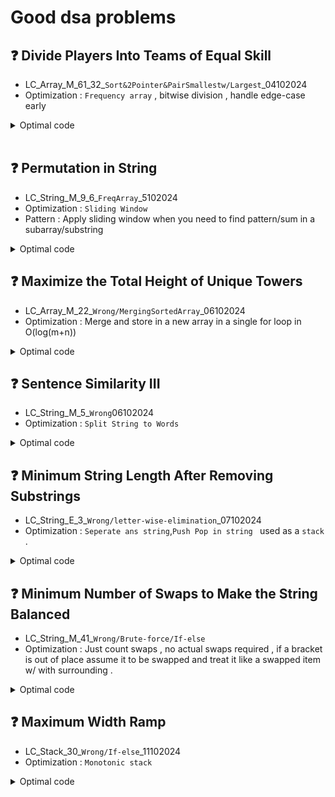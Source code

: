 # Good dsa problems

<!--
## ❓ ...
- ... <br>
- Optimization : ...
<details>
<summary>Optimal code</summary>
  
```cpp []
  code
```
</details>
-->

## ❓ Divide Players Into Teams of Equal Skill
- LC_Array_M_61_32_`Sort&2Pointer&PairSmallestw/Largest`_04102024<br>
- Optimization : `Frequency array` , bitwise division , handle edge-case early 
<details>
<summary>Optimal code</summary>
  
```cpp []
   long long dividePlayers(vector<int>& skill) {

        int max_skill = 1000;  // Max individual skill value
        vector<int> freq(max_skill + 1, 0); // Precise space allocation
        int teams = skill.size(); // Total players
        long long totalsum = 0;

        // Populate freq. array and total sum of skill[]
        for (int s : skill) {
            totalsum += s; 
            freq[s]++;
        }

        teams >>= 1;  // Bitwise division (total player/2)
        if (totalsum % teams != 0) return -1;  // Total skill cannot be divided equally pairwise.

        int target_pair_skill = totalsum / teams;
        int indv_skill_req = target_pair_skill/2;
        long long chemistry = 0;

        for (int i = 0; i <= indv_skill_req; ++i) {

            if (freq[i] == 0) continue;  // Skip if no players with this skill
            int partner_skill = target_pair_skill - i; // If player preset find partner

            // Case : For player and partner diff. skill 
            if (i != partner_skill) {

                // If both skill not present pair cannot be formed
                if (freq[i] != freq[partner_skill]) return -1;

                // player_skill * partner_skill * freq        
                chemistry += 1LL * i * partner_skill * freq[i];

                freq[partner_skill] = 0;  // Remove partner skill
            }

            // Case : If both partner and player have same skill
            else {
                 // freq[289]=2,4 to make pairs , 2 players with 289 skill
                if (freq[i] % 2 != 0) return -1;

                chemistry+= 1LL * i * i * (freq[i] / 2);
            }
            freq[i] = 0; // Remove player skill
        }

        return chemistry;
    }
```
</details><br>



## ❓ Permutation in String
- LC_String_M_9_6_`FreqArray`_5102024 <br>
- Optimization : `Sliding Window`
- Pattern : Apply sliding window when you need to find pattern/sum in a subarray/substring
<details>
<summary>Optimal code</summary>
  
```cpp []
      bool checkInclusion(string s1, string s2) {
        if (s1.length() > s2.length()) return false;

        vector<int>s1Freq(26,0), windowFreq(26,0);

        // Populate freq array for s1 & first window
            for (int i=0 ; i<s1.length() ; i++){
                s1Freq[s1[i]-'a']++;
                windowFreq[s2[i]-'a']++;
            }

            for(int i = s1.length() ; i<s2.length(); i++){
                if(s1Freq == windowFreq) return true;
                // Slide the window
                windowFreq[s2[i]-'a']++; // Add to right
                windowFreq[s2[i-s1.length()]-'a']--;// Remove from left
            }

     
   
        return s1Freq==windowFreq;
        
    }
```
</details>

## ❓ Maximize the Total Height of Unique Towers
- LC_Array_M_22_`Wrong/MergingSortedArray`_06102024 <br>
- Optimization : Merge and store in a new array in a single for loop in O(log(m+n))
<details>
<summary>Optimal code</summary>
  
```cpp []
    double findMedianSortedArrays(vector<int>& nums1, vector<int>& nums2) {
        vector<int> arr;
        int left = 0, right = 0;

        // Merging the arrays
        while (left < nums1.size() && right < nums2.size()) {
            if (nums1[left] <= nums2[right]) {
                arr.push_back(nums1[left++]);
            } else {
                arr.push_back(nums2[right++]);
            }
        }

        // Add remaining elements
        while (left < nums1.size()) arr.push_back(nums1[left++]);
        while (right < nums2.size()) arr.push_back(nums2[right++]);

        // Find the median
        int size = arr.size();
        if (size % 2 == 0) {
            return (arr[size / 2 - 1] + arr[size / 2]) / 2.0;
        } else {
            return arr[size / 2];
        }
    }


```
</details>

## ❓ Sentence Similarity III
- LC_String_M_5_`Wrong`06102024 <br>
- Optimization : `Split String to Words`
<details>
<summary>Optimal code</summary>
  
```cpp []
  class Solution {
public:
    bool areSentencesSimilar(string sentence1, string sentence2) {
        // If sentence2 is longer, swap them for consistency
        if (sentence1.length() < sentence2.length()) {
            swap(sentence1, sentence2);
        }
        
        // Split sentences into words
        vector<string> words1 = split(sentence1);
        vector<string> words2 = split(sentence2);
        
        int n = words1.size();
        int m = words2.size();
        
        // Check matching words from the start , m is the smaller sentence
        int i = 0;
        while (i < m && words1[i] == words2[i]) {
            i++;
        }
        
        // Check matching words from the end
        int j = 0;
        while (j < m && words1[n - 1 - j] == words2[m - 1 - j]) {
            j++;
        }
        
        // matching from the start , counting matched words , matching from the back counting matched words
        // If all the words from the smaller sentence are continous in the bigger sentence the matched count should be >= to smaller sentence length . Meaning smaller is continuos and words are present in bigger one . 
        return i + j >= m;
    }
    
private:
    // Helper function to split a sentence into words
    vector<string> split(const string& s) {
        istringstream iss(s);
        vector<string> words;
        string word;
        while (iss >> word) {
            words.push_back(word);
        }
        return words;
    }
};
```
</details>

## ❓ Minimum String Length After Removing Substrings
- LC_String_E_3_`Wrong/letter-wise-elimination`_07102024 <br>
- Optimization : `Seperate ans string`,`Push Pop in string ` used as a `stack` . 
<details>
<summary>Optimal code</summary>
  
```cpp []
  #pragma GCC optimize("O3", "unroll-loops","Ofast")
class Solution {
public:
    int minLength(string s) {
        ios_base::sync_with_stdio(0); 
        cin.tie(0); 
        cout.tie(0);


        if(s.length() == 1){ return 1;}

        string ans = "";

        for( auto c : s){
            // if ans is not empty & last element is A & current element is B . Remove A .
            if(!ans.empty() && c=='B' && ans.back()=='A'){ ans.pop_back();}
            // Same for C & D , remove C
            else if(!ans.empty() && c=='D' && ans.back()=='C'){ ans.pop_back();}
            // Else add them to string 'ans'. 
            else{ ans.push_back(c);}

        }
        //Return the size of 'ans'.
        return ans.size();

    }

};
```
</details>


## ❓ Minimum Number of Swaps to Make the String Balanced
- LC_String_M_41_`Wrong/Brute-force/If-else` <br>
- Optimization : Just count swaps , no actual swaps required , if a bracket is out of place assume it to be swapped and treat it like a swapped item w/ with surrounding . 
<details>
<summary>Optimal code</summary>
  
```cpp []
  #pragma GCC optimize("O3", "unroll-loops","Ofast")
class Solution {
public:
    int minSwaps(string s) {
        ios_base::sync_with_stdio(0); 
        cin.tie(0); 
        cout.tie(0);
        int left_bracket = 0 ,swaps = 0;

    for (char c : s) {
        if (c == ']') {
             if(left_bracket==0) {
                    // Right brkt , assumed as left . If swap happens.
                    left_bracket++;
                    // As there are no left brackets , and finding a right bracket is out of order . So swap needed. 
                    swaps++;
            }
            else{
        // Cancelling non-zero left brkt if right brkt found.
                left_bracket--;
            }
        }
        else{
            // Increase left brkt.
            left_bracket++;
        } 
    }
      return swaps;
    }
};

```
</details>

## ❓ Maximum Width Ramp
- LC_Stack_30_`Wrong/If-else`_11102024 <br>
- Optimization : `Monotonic stack`
<details>
<summary>Optimal code</summary>
  
```cpp []
  #pragma GCC optimize("O3", "unroll-loops","Ofast")
class Solution {
public:
    int maxWidthRamp(vector<int>& nums) {
        ios_base::sync_with_stdio(0); 
        cin.tie(0); 
        cout.tie(0);
        stack<int>st;
        int ans = INT_MIN;
        for(int i =0 ; i<nums.size();i++){
            if(st.empty() ||  nums[st.top()]>nums[i]) st.push(i);
        }

        for(int j = nums.size()-1 ; j>=0 ;j-- ){
            while(!st.empty() && nums[st.top()]<=nums[j]){
                ans = max(ans , j - st.top());
                st.pop();
            }
            
            
        }
        return ans;
       
    }
};
```
</details>
